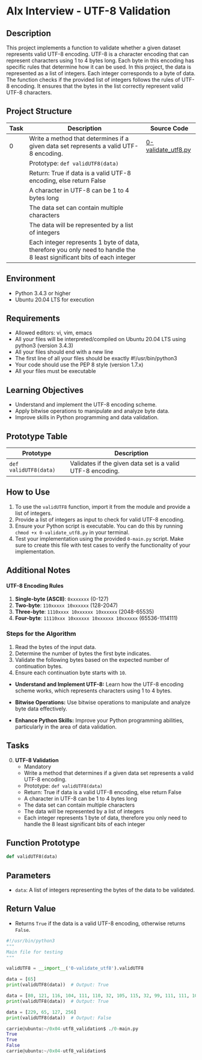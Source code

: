 # Alx Interview - UTF-8 Validation

## Description

This project implements a function to validate whether a given dataset represents valid UTF-8 encoding. UTF-8 is a character encoding that can represent characters using 1 to 4 bytes long. Each byte in this encoding has specific rules that determine how it can be used. In this project, the data is represented as a list of integers. Each integer corresponds to a byte of data. 
The function checks if the provided list of integers follows the rules of UTF-8 encoding. It ensures that the bytes in the list correctly represent valid UTF-8 characters.

## Project Structure

| Task | Description | Source Code |
|------|-------------|-------------|
| 0    | Write a method that determines if a given data set represents a valid UTF-8 encoding. | [0-validate_utf8.py](0-validate_utf8.py) |
|      | Prototype: `def validUTF8(data)` | |
|      | Return: True if data is a valid UTF-8 encoding, else return False | |
|      | A character in UTF-8 can be 1 to 4 bytes long | |
|      | The data set can contain multiple characters | |
|      | The data will be represented by a list of integers | |
|      | Each integer represents 1 byte of data, therefore you only need to handle the 8 least significant bits of each integer | |

## Environment
- Python 3.4.3 or higher
- Ubuntu 20.04 LTS for execution

## Requirements
- Allowed editors: vi, vim, emacs
- All your files will be interpreted/compiled on Ubuntu 20.04 LTS using python3 (version 3.4.3)
- All your files should end with a new line
- The first line of all your files should be exactly #!/usr/bin/python3
- Your code should use the PEP 8 style (version 1.7.x)
- All your files must be executable

## Learning Objectives
- Understand and implement the UTF-8 encoding scheme.
- Apply bitwise operations to manipulate and analyze byte data.
- Improve skills in Python programming and data validation.

## Prototype Table

| Prototype | Description |
|-----------|-------------|
| `def validUTF8(data)` | Validates if the given data set is a valid UTF-8 encoding. |

## How to Use
1. To use the `validUTF8` function, import it from the module and provide a list of integers.
2. Provide a list of integers as input to check for valid UTF-8 encoding.
3. Ensure your Python script is executable. You can do this by running `chmod +x 0-validate_utf8.py` in your terminal.
4. Test your implementation using the provided `0-main.py` script. Make sure to create this file with test cases to verify the functionality of your implementation.

## Additional Notes

#### UTF-8 Encoding Rules

1. **Single-byte (ASCII)**: `0xxxxxxx` (0-127)
2. **Two-byte**: `110xxxxx 10xxxxxx` (128-2047)
3. **Three-byte**: `1110xxxx 10xxxxxx 10xxxxxx` (2048-65535)
4. **Four-byte**: `11110xxx 10xxxxxx 10xxxxxx 10xxxxxx` (65536-1114111)

### Steps for the Algorithm

1. Read the bytes of the input data.
2. Determine the number of bytes the first byte indicates.
3. Validate the following bytes based on the expected number of continuation bytes.
4. Ensure each continuation byte starts with `10`.

- **Understand and Implement UTF-8:** Learn how the UTF-8 encoding scheme works, which represents characters using 1 to 4 bytes.

- **Bitwise Operations:** Use bitwise operations to manipulate and analyze byte data effectively.

- **Enhance Python Skills:** Improve your Python programming abilities, particularly in the area of data validation.

## Tasks

0. **UTF-8 Validation**
   - Mandatory
   - Write a method that determines if a given data set represents a valid UTF-8 encoding.
   - Prototype: `def validUTF8(data)`
   - Return: True if data is a valid UTF-8 encoding, else return False
   - A character in UTF-8 can be 1 to 4 bytes long
   - The data set can contain multiple characters
   - The data will be represented by a list of integers
   - Each integer represents 1 byte of data, therefore you only need to handle the 8 least significant bits of each integer

## Function Prototype
```python
def validUTF8(data)
```

## Parameters
- `data`: A list of integers representing the bytes of the data to be validated.

## Return Value
- Returns `True` if the data is a valid UTF-8 encoding, otherwise returns `False`.

```python
#!/usr/bin/python3
"""
Main file for testing
"""

validUTF8 = __import__('0-validate_utf8').validUTF8

data = [65]
print(validUTF8(data))  # Output: True

data = [80, 121, 116, 104, 111, 110, 32, 105, 115, 32, 99, 111, 111, 108, 33]
print(validUTF8(data))  # Output: True

data = [229, 65, 127, 256]
print(validUTF8(data))  # Output: False
```
```python
carrie@ubuntu:~/0x04-utf8_validation$ ./0-main.py
True
True
False
carrie@ubuntu:~/0x04-utf8_validation$
```
